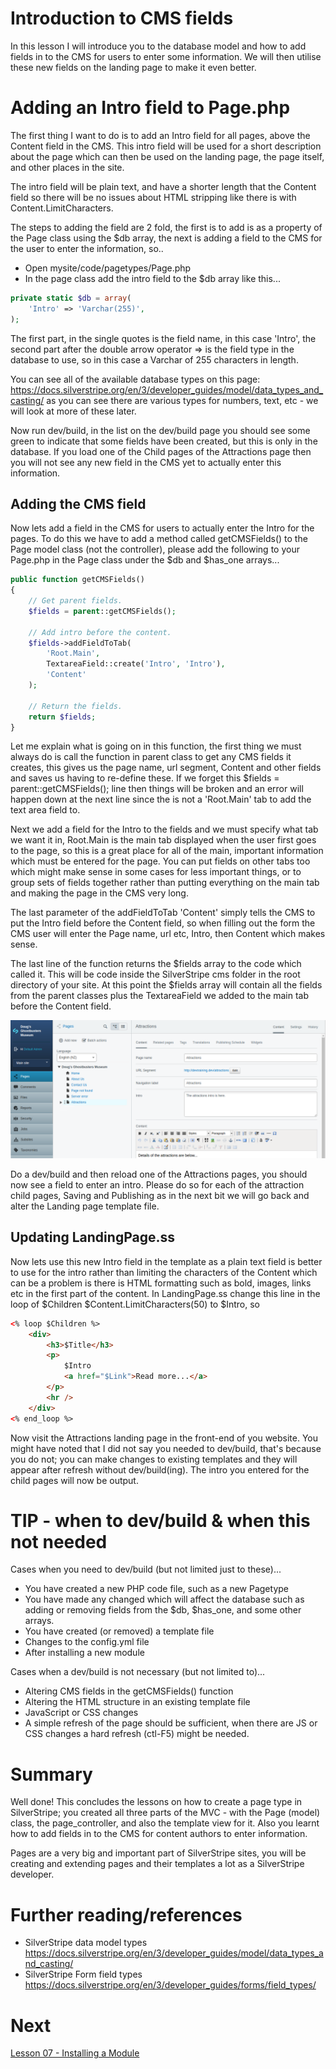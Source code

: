 # Introduction to CMS fields

In this lesson I will introduce you to the database model and how to add fields in to the CMS for users to enter some information. We will then utilise these new fields on the landing page to make it even better.

# Adding an Intro field to Page.php

The first thing I want to do is to add an Intro field for all pages, above the Content field in the CMS. This intro field will be used for a short description about the page which can then be used on the landing page, the page itself, and other places in the site.

The intro field will be plain text, and have a shorter length that the Content field so there will be no issues about HTML stripping like there is with Content.LimitCharacters.

The steps to adding the field are 2 fold, the first is to add is as a property of the Page class using the $db array, the next is adding a field to the CMS for the user to enter the information, so..

* Open mysite/code/pagetypes/Page.php
* In the page class add the intro field to the $db array like this...

```php
private static $db = array(
    'Intro' => 'Varchar(255)',
);
```

The first part, in the single quotes is the field name, in this case 'Intro', the second part after the double arrow operator => is the field type in the database to use, so in this case a Varchar of 255 characters in length.

You can see all of the available database types on this page: https://docs.silverstripe.org/en/3/developer_guides/model/data_types_and_casting/ as you can see there are various types for numbers, text, etc - we will look at more of these later.

Now run dev/build, in the list on the dev/build page you should see some green to indicate that some fields have been created, but this is only in the database. If you load one of the Child pages of the Attractions page then you will not see any new field in the CMS yet to actually enter this information.

## Adding the CMS field

Now lets add a field in the CMS for users to actually enter the Intro for the pages. To do this we have to add a method called getCMSFields() to the Page model class (not the controller), please add the following to your Page.php in the Page class under the $db and $has_one arrays...

```php
public function getCMSFields()
{
    // Get parent fields.
    $fields = parent::getCMSFields();

    // Add intro before the content.
    $fields->addFieldToTab(
        'Root.Main',
        TextareaField::create('Intro', 'Intro'),
        'Content'
    );

    // Return the fields.
    return $fields;
}
```

Let me explain what is going on in this function, the first thing we must always do is call the function in parent class to get any CMS fields it creates, this gives us the page name, url segment, Content and other fields and saves us having to re-define these. If we forget this $fields = parent::getCMSFields(); line then things will be broken and an error will happen down at the next line since the is not a 'Root.Main' tab to add the text area field to.

Next we add a field for the Intro to the fields and we must specify what tab we want it in, Root.Main is the main tab displayed when the user first goes to the page, so this is a great place for all of the main, important information which must be entered for the page. You can put fields on other tabs too which might make sense in some cases for less important things, or to group sets of fields together rather than putting everything on the main tab and making the page in the CMS very long.

The last parameter of the addFieldToTab 'Content' simply tells the CMS to put the Intro field before the Content field, so when filling out the form the CMS user will enter the Page name, url etc, Intro, then Content which makes sense.

The last line of the function returns the $fields array to the code which called it. This will be code inside the SilverStripe cms folder in the root directory of your site. At this point the $fields array will contain all the fields from the parent classes plus the TextareaField we added to the main tab before the Content field.

![Intro field](img/06_intro-cms-field.png "Intro field")

Do a dev/build and then reload one of the Attractions pages, you should now see a field to enter an intro. Please do so for each of the attraction child pages, Saving and Publishing as in the next bit we will go back and alter the Landing page template file.

## Updating LandingPage.ss

Now lets use this new Intro field in the template as a plain text field is better to use for the intro rather than limiting the characters of the Content which can be a problem is there is HTML formatting such as bold, images, links etc in the first part of the content. In LandingPage.ss change this line in the loop of $Children $Content.LimitCharacters(50) to $Intro, so

```html
<% loop $Children %>
    <div>
        <h3>$Title</h3>
        <p>
            $Intro
            <a href="$Link">Read more...</a>
        </p>
        <hr />
    </div>
<% end_loop %>
```

Now visit the Attractions landing page in the front-end of you website. You might have noted that I did not say you needed to dev/build, that's because you do not; you can make changes to existing templates and they will appear after refresh without dev/build(ing). The intro you entered for the child pages will now be output.

# TIP - when to dev/build & when this not needed

Cases when you need to dev/build (but not limited just to these)...
* You have created a new PHP code file, such as a new Pagetype
* You have made any changed which will affect the database such as adding or removing fields from the $db, $has_one, and some other arrays.
* You have created (or removed) a template file
* Changes to the config.yml file
* After installing a new module

Cases when a dev/build is not necessary (but not limited to)...
* Altering CMS fields in the getCMSFields() function
* Altering the HTML structure in an existing template file
* JavaScript or CSS changes
* A simple refresh of the page should be sufficient, when there are JS or CSS changes a hard refresh (ctl-F5) might be needed.

# Summary

Well done! This concludes the lessons on how to create a page type in SilverStripe; you created all three parts of the MVC - with the Page (model) class, the page_controller, and also the template view for it. Also you learnt how to add fields in to the CMS for content authors to enter information.

Pages are a very big and important part of SilverStripe sites, you will be creating and extending pages and their templates a lot as a SilverStripe developer.

# Further reading/references

* SilverStripe data model types https://docs.silverstripe.org/en/3/developer_guides/model/data_types_and_casting/
* SilverStripe Form field types https://docs.silverstripe.org/en/3/developer_guides/forms/field_types/

# Next

[Lesson 07 - Installing a Module](07_InstallingAModule.md)